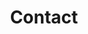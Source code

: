 ---
title: Contact
layout: contact
menu:
  main:
    weight: 6
  footer_secondary:
    weight: 5
seo:
  page_title:
  meta_description:
  featured_image: /uploads/two-people-at-table-1.jpg
  featured_image_alt: Two people sitting at a table together
content_blocks:
  - _bookshop_name: hero-two-column
    heading: Get in Touch
    body: >-
      Embark on a professional journey tailored to your unique island living and construction needs. Get in touch and let's build your future with precision and local insight.
    image:
      image_url: /uploads/two-people-at-table-1.jpg
      image_alt: Two people sitting at a table together
    button:
      button_url:
      button_text:
      open_in_new_tab: false
---